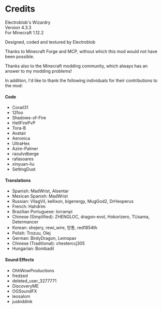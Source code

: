 # Credits

Electroblob's Wizardry  
Version 4.3.3  
For Minecraft 1.12.2

Designed, coded and textured by Electroblob

Thanks to Minecraft Forge and MCP, without which this mod would not have been possible.

Thanks also to the Minecraft modding community, which always has an answer to my modding problems!

In addition, I'd like to thank the following individuals for their contributions to the mod:

#### Code

- Corail31
- 12foo
- Shadows-of-Fire
- HellFirePvP
- Tora-B
- Avatair
- Aeronica
- UltraHex
- Azim-Palmer
- raoulvdberge
- rafasoares
- xinyuan-liu
- SettingDust

#### Translations

- Spanish: MadWrist, Alsentar
- Mexican Spanish: MadWrist
- Russian: VilagVil, kellixon, bigenergy, MugGod2, DrHesperus
- French: Hahdrim
- Brazilian Portuguese: lorrampi
- Chinese (Simplified): ZHENGLOC, dragon-evol, Hokorizero, TUsama, Determancer
- Korean: shejery, rewi_wire, 방통, red1854th
- Polish: Trozuu, Olej
- German: BirdyDragon, Lemopav
- Chinese (Traditional): chesterccj305
- Hungarian: Bombadil

#### Sound Effects
- OhhWowProductions
- fredzed
- deleted_user_3277771
- DiscoveryME
- OGSoundFX
- leosalom
- juskiddink